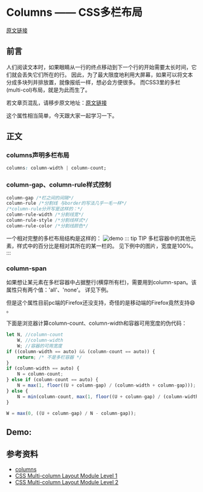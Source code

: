 # Columns —— CSS多栏布局

[原文链接](https://denzel.netlify.com/css/columns.html?_=7654323456782357)

## 前言
人们阅读文本时，如果眼睛从一行的终点移动到下一个行的开始需要太长时间，它们就会丢失它们所在的行。
因此，为了最大限度地利用大屏幕，如果可以将文本分成多块列并排放置，就像报纸一样，想必会方便很多。
而CSS3里的多栏(multi-col)布局，就是为此而生了。

若文章页混乱，请移步原文地址：[原文链接](https://denzel.netlify.com/css/columns.html?_=7654323456782357)

这个属性相当简单，今天跟大家一起学习一下。

## 正文

### columns声明多栏布局
```css
columns: column-width | column-count;
```
### column-gap、column-rule样式控制
```css
column-gap /*栏之间的间隔*/
column-rule /*分割线 与border的写法几乎一毛一样*/
/*column-rule分开写是这样的：*/
column-rule-width /*分割线宽*/
column-rule-style /*分割线样式*/
column-rule-color /*分割线颜色*/
```
一个相对完整的多栏布局结构是这样的：
![demo](http://pn4meizzc.bkt.clouddn.com/columns.svg)
::: tip TIP
多栏容器中的其他元素，样式中的百分比是相对其所在的某一栏的。
见下例中的图片，宽度是100%。
:::

### column-span
如果想让某元素在多栏容器中占据整行(横穿所有栏)，需要用到column-span。该属性只有两个值：'all'、'none'。
详见下例。

但是这个属性目前pc端的Firefox还没支持，奇怪的是移动端的Firefox竟然支持:smile: 。


下面是浏览器计算column-count、column-width和容器可用宽度的伪代码：
```js
let N, //column-count
    W, //column-width 
    W; //容器的可用宽度
if ((column-width == auto) && (column-count == auto)) {
    return; /* 不是多栏容器 */
}
if (column-width == auto) {
    N = column-count;
} else if (column-count == auto) {
    N = max(1, floor((U + column-gap) / (column-width + column-gap)));
} else {
    N = min(column-count, max(1, floor((U + column-gap) / (column-width + column-gap))));
}

W = max(0, ((U + column-gap) / N - column-gap));
```

## Demo:
<Columns-Demo/>


## 参考资料
- [columns](https://developer.mozilla.org/en-US/docs/Web/CSS/columns)
- [CSS Multi-column Layout Module Level 1](https://drafts.csswg.org/css-multicol-1/)
- [CSS Multi-column Layout Module Level 2](https://drafts.csswg.org/css-multicol-2/)
